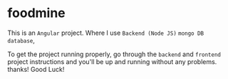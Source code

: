 # foodmine

This is an `Angular` project.
Where I use `Backend (Node JS)`
`mongo DB database`,

To get the project running properly, go through the `backend` and `frontend` project instructions and you'll be up and running without any problems.
thanks!
Good Luck!
